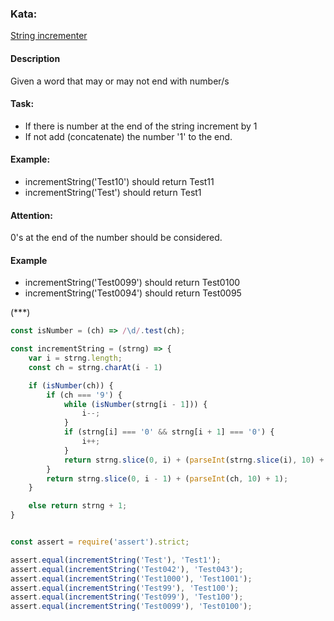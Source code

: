 ### Kata: 
[String incrementer](https://www.codewars.com/kata/54a91a4883a7de5d7800009c)
#### Description
Given a word that may or may not end with number/s

#### Task:
* If there is number at the end of the string increment by 1
* If not add (concatenate) the number '1' to the end.

#### Example: 
* incrementString('Test10') should return Test11
* incrementString('Test') should return Test1

#### Attention:
0's at the end of the number should be considered.

#### Example
 * incrementString('Test0099') should return Test0100
 * incrementString('Test0094') should return Test0095

(***)

```javascript
const isNumber = (ch) => /\d/.test(ch);

const incrementString = (strng) => {
    var i = strng.length;
    const ch = strng.charAt(i - 1)

    if (isNumber(ch)) {
        if (ch === '9') {
            while (isNumber(strng[i - 1])) {
                i--;
            }
            if (strng[i] === '0' && strng[i + 1] === '0') {
                i++;
            }
            return strng.slice(0, i) + (parseInt(strng.slice(i), 10) + 1);
        }
        return strng.slice(0, i - 1) + (parseInt(ch, 10) + 1);
    }

    else return strng + 1;
}


const assert = require('assert').strict;

assert.equal(incrementString('Test'), 'Test1');
assert.equal(incrementString('Test042'), 'Test043');
assert.equal(incrementString('Test1000'), 'Test1001');
assert.equal(incrementString('Test99'), 'Test100');
assert.equal(incrementString('Test099'), 'Test100');
assert.equal(incrementString('Test0099'), 'Test0100');
```